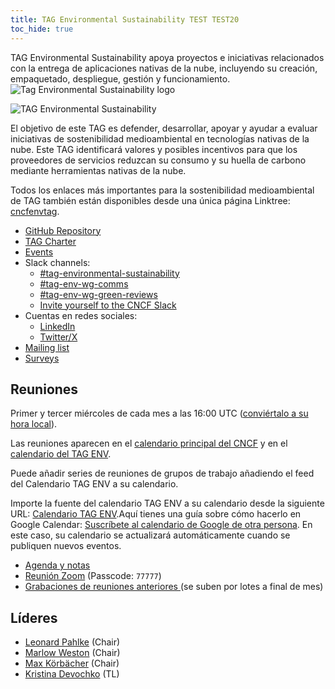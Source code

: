 ```yaml
---
title: TAG Environmental Sustainability TEST TEST20
toc_hide: true
--- 
```


<div class="row mt-5 mb-3">
    <div class="col-lg-6">
        <div class="lead">
        TAG Environmental Sustainability apoya proyectos e iniciativas relacionados con la entrega de aplicaciones nativas de la nube, incluyendo su creación, empaquetado, despliegue, gestión y funcionamiento.
        </div>
    </div>
    <div class="col-lg-6">
        <img src="/images/tag-environmental-sustainability_color.svg" alt="Tag Environmental Sustainability logo" style="max-width: 300px;">
    </div>
</div>

<p class="mt-5 mb-5"><img src="/images/tag-env-sustainability-header.webp" alt="TAG Environmental Sustainability"></p>

El objetivo de este TAG es defender, desarrollar, apoyar y ayudar a evaluar iniciativas de sostenibilidad medioambiental en tecnologías nativas de la nube. Este TAG identificará valores y posibles incentivos para que los proveedores de servicios reduzcan su consumo y su huella de carbono mediante herramientas nativas de la nube.

<!-- cSpell:ignore Linktree -->
Todos los enlaces más importantes para la sostenibilidad medioambiental de TAG también están disponibles desde una única página Linktree:  [cncfenvtag](https://linktr.ee/cncfenvtag).

- [GitHub Repository](https://github.com/cncf/tag-env-sustainability)
- [TAG Charter](https://github.com/cncf/tag-env-sustainability/blob/main/charter.md)
- [Events](https://tag-env-sustainability.cncf.io/events/)
- Slack channels:
  - [#tag-environmental-sustainability](https://cloud-native.slack.com/archives/C03F270PDU6)
  - [#tag-env-wg-comms](https://cloud-native.slack.com/archives/C068XUD9AEA)
  - [#tag-env-wg-green-reviews](https://cloud-native.slack.com/archives/C060EDHN431)
  - [Invite yourself to the CNCF Slack](https://slack.cncf.io/)
- Cuentas en redes sociales:
  - [LinkedIn](https://www.linkedin.com/company/cncf-tag-environmental-sustainability)
  - [Twitter/X](https://twitter.com/CNCFEnvTAG)
- [Mailing list](https://lists.cncf.io/g/cncf-tag-env-sustainability/topics)
- [Surveys](https://github.com/cncf/tag-env-sustainability/tree/main/artifacts/surveys)

## Reuniones

Primer y tercer miércoles de cada mes a las 16:00 UTC  ([conviértalo a su hora local](https://dateful.com/convert/utc?t=16)).

Las reuniones aparecen en el  [calendario principal del CNCF](https://www.cncf.io/calendar/)
y en el  [calendario del TAG ENV](https://calendar.google.com/calendar/embed?src=72e93a411f02e5664bb4485c04311b83dae6a62574e4ab882a1ccf8526aa9bf1%40group.calendar.google.com&ctz=America%2FChicago).

Puede añadir series de reuniones de grupos de trabajo añadiendo el feed del Calendario TAG ENV a su calendario.

Importe la fuente del calendario TAG ENV a su calendario desde la siguiente URL:  [Calendario TAG ENV](https://calendar.google.com/calendar/embed?src=72e93a411f02e5664bb4485c04311b83dae6a62574e4ab882a1ccf8526aa9bf1%40group.calendar.google.com).Aquí tienes una guía sobre cómo hacerlo en Google Calendar:  [Suscríbete al calendario de Google de otra persona](https://support.google.com/calendar/answer/37100?hl=en&co=GENIE.Platform%3DDesktop). En este caso, su calendario se actualizará automáticamente cuando se publiquen nuevos eventos.

* [Agenda y notas](https://bit.ly/cncf-tag-env-meeting-notes)
* [Reunión Zoom](https://zoom.us/my/cncftagenvsustainability) (Passcode: `77777`)
* [Grabaciones de reuniones anteriores ](https://www.youtube.com/@CNCFEnvTAG/playlists) (se suben por lotes a final de mes)

## Líderes

- [Leonard Pahlke](https://github.com/leonardpahlke) (Chair)
- [Marlow Weston](https://github.com/catblade) (Chair)
- [Max Körbächer](https://github.com/mkorbi) (Chair)
- [Kristina Devochko](https://github.com/guidemetothemoon) (TL)